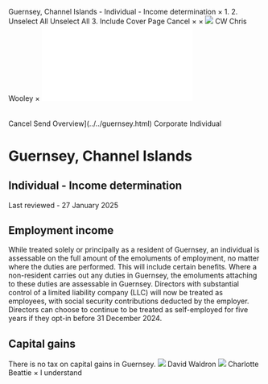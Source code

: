 Guernsey, Channel Islands - Individual - Income determination
×
1.
2.
Unselect All
Unselect All
3.
Include Cover Page
Cancel
×
×
![](../../-/media/world-wide-tax-summaries/attachments/global---chris-wooley.ashx%3Frev=ac5e5f3223b34096b1afc2a6009c7320&revision=ac5e5f32-23b3-4096-b1af-c2a6009c7320&hash=859B7ADC84DC2CBEC9760E9E6EE7DE6D0A8BFCDF)
CW
Chris Wooley
×
![](income-determination.html)
######
Cancel
Send
Overview](../../guernsey.html)
Corporate
Individual
# Guernsey, Channel Islands
## Individual - Income determination
Last reviewed - 27 January 2025
## Employment income
While treated solely or principally as a resident of Guernsey, an individual is assessable on the full amount of the emoluments of employment, no matter where the duties are performed. This will include certain benefits. Where a non-resident carries out any duties in Guernsey, the emoluments attaching to these duties are assessable in Guernsey.
Directors with substantial control of a limited liability company (LLC) will now be treated as employees, with social security contributions deducted by the employer. Directors can choose to continue to be treated as self-employed for five years if they opt-in before 31 December 2024.
## Capital gains
There is no tax on capital gains in Guernsey.
![](../../-/media/world-wide-tax-summaries/attachments/guernsey-channel-islands---david-waldron.ashx%3Frev=436f50dc9d9e45bcadeafc900073c88d&revision=436f50dc-9d9e-45bc-adea-fc900073c88d&hash=89291450B7B51DC21590D04598873DD2FECC629D)
David Waldron
![](../../-/media/world-wide-tax-summaries/guernseycharlotte-elizabeth-halden-beattiecopy-of-cg19jan1563jpg20231218122623777.ashx%3Frev=637c84f397ba45ffa1ce3fafb912d6e7&revision=637c84f3-97ba-45ff-a1ce-3fafb912d6e7&hash=4E546757B0122D72A6C0E2364ADBA10ED3E7AC04)
Charlotte Beattie
×
I understand